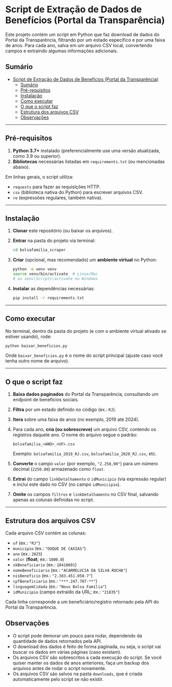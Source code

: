 # Script de Extração de Dados de Benefícios (Portal da Transparência)

Este projeto contém um script em Python que faz download de dados do Portal da Transparência, filtrando por um estado específico e por uma faixa de anos.
Para cada ano, salva em um arquivo CSV local, convertendo campos e extraindo algumas informações adicionais.

## Sumário

- [Script de Extração de Dados de Benefícios (Portal da Transparência)](#script-de-extração-de-dados-de-benefícios-portal-da-transparência)
  - [Sumário](#sumário)
  - [Pré-requisitos](#pré-requisitos)
  - [Instalação](#instalação)
  - [Como executar](#como-executar)
  - [O que o script faz](#o-que-o-script-faz)
  - [Estrutura dos arquivos CSV](#estrutura-dos-arquivos-csv)
  - [Observações](#observações)

---

## Pré-requisitos

1. **Python 3.7+** instalado (preferencialmente use uma versão atualizada, como 3.9 ou superior).
2. **Bibliotecas** necessárias listadas em `requirements.txt` (ou mencionadas abaixo).

Em linhas gerais, o script utiliza:

* `requests` para fazer as requisições HTTP.
* `csv` (biblioteca nativa do Python) para escrever arquivos CSV.
* `re` (expressões regulares, também nativa).

---

## Instalação

1. **Clonar** este repositório (ou baixar os arquivos).
2. **Entrar** na pasta do projeto via terminal:

   ```bash
   cd bolsafamilia_scraper
   ```
3. **Criar** (opcional, mas recomendado) um **ambiente virtual** no Python:

   ```bash
   python -m venv venv
   source venv/bin/activate  # Linux/Mac
   # ou venv\Scripts\activate no Windows
   ```
4. **Instalar** as dependências necessárias:

   ```bash
   pip install -r requirements.txt
   ```

---

## Como executar

No terminal, dentro da pasta do projeto (e com o ambiente virtual ativado se estiver usando), rode:

```bash
python baixar_beneficios.py
```

Onde `baixar_beneficios.py` é o nome do script principal (ajuste caso você tenha outro nome de arquivo).

---

## O que o script faz

1. **Baixa dados paginados** do Portal da Transparência, consultando um endpoint de benefícios sociais.
2. **Filtra** por um estado definido no código (ex.: `RJ`).
3. **Itera** sobre uma faixa de anos (no exemplo, 2019 até 2024).
4. Para cada ano, **cria (ou sobrescreve)** um arquivo CSV, contendo os registros daquele ano. O nome do arquivo segue o padrão:

   ```
   bolsafamilia_<ANO>_<UF>.csv
   ```

   Exemplo: `bolsafamilia_2019_RJ.csv`, `bolsafamilia_2020_RJ.csv`, etc.
5. **Converte** o campo `valor` (por exemplo, `"2.250,00"`) para um número decimal (`2250.00`) armazenado como `float`.
6. **Extrai** do campo `linkDetalhamento` o `idMunicipio` (via expressão regular) e inclui este dado no CSV (no campo `idMunicipio`).
7. **Omite** os campos `filtros` e `linkDetalhamento` no CSV final, salvando apenas as colunas definidas no script.

---

## Estrutura dos arquivos CSV

Cada arquivo CSV contém as colunas:

* `uf` (ex.: `"RJ"`)
* `municipio` (ex.: `"DUQUE DE CAXIAS"`)
* `ano` (ex.: `2025`)
* `valor` (**float**; ex.: `1800.0`)
* `skBeneficiario` (ex.: `18410691`)
* `nomeBeneficiario` (ex.: `"ACARMELUCIA DA SILVA ROCHA"`)
* `nisBeneficio` (ex.: `"2.383.451.058-7"`)
* `cpfBeneficiario` (ex.: `"***.247.707-**"`)
* `linguagemCidada` (ex.: `"Novo Bolsa Família"`)
* `idMunicipio` (campo extraído da URL; ex.: `"21835"`)

Cada linha corresponde a um beneficiário/registro retornado pela API do Portal da Transparência.

## Observações

- O script pode demorar um pouco para rodar, dependendo da quantidade de dados retornados pela API.
- O download dos dados é feito de forma paginada, ou seja, o script vai buscar os dados em várias páginas (caso existam).
- Os arquivos CSV são sobrescritos a cada execução do script. Se você quiser manter os dados de anos anteriores, faça um backup dos arquivos antes de rodar o script novamente.
- Os arquivos CSV são salvos na pasta `downloads`, que é criada automaticamente pelo script se não existir.
